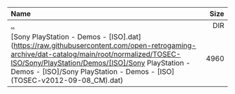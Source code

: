 |Name|Size|
|:---|---:|
|[..](../index.html)|DIR|
|[Sony PlayStation - Demos - [ISO].dat](https://raw.githubusercontent.com/open-retrogaming-archive/dat-catalog/main/root/normalized/TOSEC-ISO/Sony/PlayStation/Demos/[ISO]/Sony PlayStation - Demos - [ISO]/Sony PlayStation - Demos - [ISO] (TOSEC-v2012-09-08_CM).dat)|4960|
